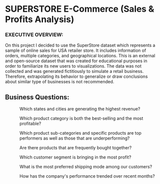 <h1>SUPERSTORE E-Commerce (Sales & Profits Analysis)</h1>
<h3>EXECUTIVE OVERVIEW:</h3>
<p>On this project I decided to use the SuperStore dataset which represents a sample of online sales for USA retailer store. It includes information of orders, multiple categories, and geographical locations. This is an external and open-source dataset that was created for educational purposes in order to familiarize its new users to visualizations. The data was not collected and was generated fictitiously to simulate a retail business. Therefore, extrapolating its behavior to generalize or draw conclusions about similar type of businesses is not recommended.</p>
<h2>Business Questions:</h2>
<ul>
<ul>Which states and cities are generating the highest revenue?</ul>
  <ol>Which product category is both the best-selling and the most profitable?</ol>
   <ol>Which product sub-categories and specific products are top performers as well as those that are underperforming?</ol>
   <ol>Are there products that are frequently bought together?</ol>
   <ol>Which customer segment is bringing in the most profit?</ol>
   <ol>What is the most preferred shipping mode among our customers?</ol>
   <ol>How has the company's performance trended over recent months?</ol>
</ul>
